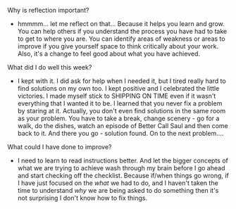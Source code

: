 Why is reflection important?
 - hmmmm... let me reflect on that... Because it helps you learn and grow. You can help others if you understand the process you have had to take to get to where you are. You can identify areas of weakness or areas to improve if you give yourself space to think critically about your work. Also, it's a change to feel good about what you have achieved.

 What did I do well this week?
 - I kept with it. I did ask for help when I needed it, but I tired really hard to find solutions on  my own too. I kept positive and I celebrated the little victories. I made myself stick to SHIPPING ON TIME even if it wasn't everything that I wanted it to be. I learned that you never fix a problem by staring at it. Actually, you don't even find solutions in the same room as your problem. You have to take a break, change scenery - go for a walk, do the dishes, watch an episode of Better Call Saul and then come back to it. And there you go - solution found. On to the next problem....

 What could I have done to improve?
- I need to learn to read instructions better. And let the bigger concepts of what we are trying to achieve wash through my brain before I go ahead and start checking off the checklist. Because if/when things go wrong, if I have just focused on the <i> what </i> we had to do, and I haven't taken the time to understand <i> why </i> we are being asked to do something then it's not surprising I don't know how to fix things.
